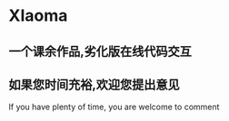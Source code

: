 # XIaoma
一个课余作品,劣化版在线代码交互
--------------------------------------
如果您时间充裕,欢迎您提出意见
--------------------------------------
If you have plenty of time, you are welcome to comment
